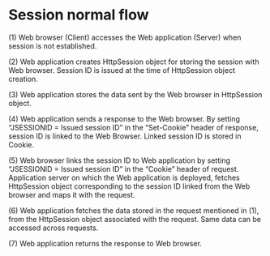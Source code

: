# Session normal flow

(1)
Web browser (Client) accesses the Web application (Server) when session is not established.

(2)
Web application creates HttpSession object for storing the session with Web browser. Session ID is issued at the time of HttpSession object creation.

(3)
Web application stores the data sent by the Web browser in HttpSession object.

(4)
Web application sends a response to the Web browser. By setting “JSESSIONID = Issued session ID” in the “Set-Cookie” header of response, session ID is linked to the Web Browser.
Linked session ID is stored in Cookie.

(5)
Web browser links the session ID to Web application by setting “JSESSIONID = Issued session ID” in the “Cookie” header of request.
Application server on which the Web application is deployed, fetches HttpSession object corresponding to the session ID linked from the Web browser and maps it with the request.

(6)
Web application fetches the data stored in the request mentioned in (1), from the HttpSession object associated with the request.
Same data can be accessed across requests.

(7)
Web application returns the response to Web browser.
